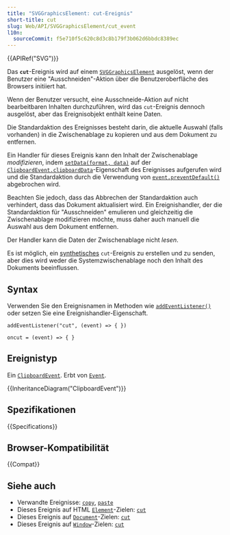 ```yaml
---
title: "SVGGraphicsElement: cut-Ereignis"
short-title: cut
slug: Web/API/SVGGraphicsElement/cut_event
l10n:
  sourceCommit: f5e710f5c620c8d3c8b179f3b062d6bbdc8389ec
---
```


{{APIRef("SVG")}}

Das **`cut`**-Ereignis wird auf einem [`SVGGraphicsElement`](/de/docs/Web/API/SVGGraphicsElement) ausgelöst, wenn der Benutzer eine "Ausschneiden"-Aktion über die Benutzeroberfläche des Browsers initiiert hat.

Wenn der Benutzer versucht, eine Ausschneide-Aktion auf nicht bearbeitbaren Inhalten durchzuführen, wird das `cut`-Ereignis dennoch ausgelöst, aber das Ereignisobjekt enthält keine Daten.

Die Standardaktion des Ereignisses besteht darin, die aktuelle Auswahl (falls vorhanden) in die Zwischenablage zu kopieren und aus dem Dokument zu entfernen.

Ein Handler für dieses Ereignis kann den Inhalt der Zwischenablage _modifizieren_, indem [`setData(format, data)`](/de/docs/Web/API/DataTransfer/setData) auf der [`ClipboardEvent.clipboardData`](/de/docs/Web/API/ClipboardEvent/clipboardData)-Eigenschaft des Ereignisses aufgerufen wird und die Standardaktion durch die Verwendung von [`event.preventDefault()`](/de/docs/Web/API/Event/preventDefault) abgebrochen wird.

Beachten Sie jedoch, dass das Abbrechen der Standardaktion auch verhindert, dass das Dokument aktualisiert wird. Ein Ereignishandler, der die Standardaktion für "Ausschneiden" emulieren und gleichzeitig die Zwischenablage modifizieren möchte, muss daher auch manuell die Auswahl aus dem Dokument entfernen.

Der Handler kann die Daten der Zwischenablage nicht _lesen_.

Es ist möglich, ein [synthetisches](/de/docs/Web/Events/Creating_and_triggering_events) `cut`-Ereignis zu erstellen und zu senden, aber dies wird weder die Systemzwischenablage noch den Inhalt des Dokuments beeinflussen.

## Syntax

Verwenden Sie den Ereignisnamen in Methoden wie [`addEventListener()`](/de/docs/Web/API/EventTarget/addEventListener) oder setzen Sie eine Ereignishandler-Eigenschaft.

```js-nolint
addEventListener("cut", (event) => { })

oncut = (event) => { }
```

## Ereignistyp

Ein [`ClipboardEvent`](/de/docs/Web/API/ClipboardEvent). Erbt von [`Event`](/de/docs/Web/API/Event).

{{InheritanceDiagram("ClipboardEvent")}}

## Spezifikationen

{{Specifications}}

## Browser-Kompatibilität

{{Compat}}

## Siehe auch

- Verwandte Ereignisse: [`copy`](/de/docs/Web/API/SVGGraphicsElement/copy_event), [`paste`](/de/docs/Web/API/SVGGraphicsElement/paste_event)
- Dieses Ereignis auf HTML [`Element`](/de/docs/Web/API/Element)-Zielen: [`cut`](/de/docs/Web/API/Element/cut_event)
- Dieses Ereignis auf [`Document`](/de/docs/Web/API/Document)-Zielen: [`cut`](/de/docs/Web/API/Document/cut_event)
- Dieses Ereignis auf [`Window`](/de/docs/Web/API/Window)-Zielen: [`cut`](/de/docs/Web/API/Window/cut_event)
